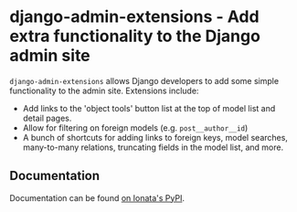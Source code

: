 django-admin-extensions - Add extra functionality to the Django admin site
==========================================================================

`django-admin-extensions` allows Django developers to add some simple
functionality to the admin site. Extensions include:

* Add links to the 'object tools' button list at the top of model list and
  detail pages.
* Allow for filtering on foreign models (e.g. `post__author__id`)
* A bunch of shortcuts for adding links to foreign keys, model searches,
  many-to-many relations, truncating fields in the model list, and more.

Documentation
-------------

Documentation can be found [on Ionata's PyPI][docs].

[docs]: http://pypi.ionata.com/django-admin-extensions/docs/
